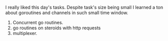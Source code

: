 I really liked this day's tasks. Despite task's size being small I learned a ton about goroutines and channels in such small time window.

1. Concurrent go routines.
2. go routines on steroids with http requests
3. multiplexer.
